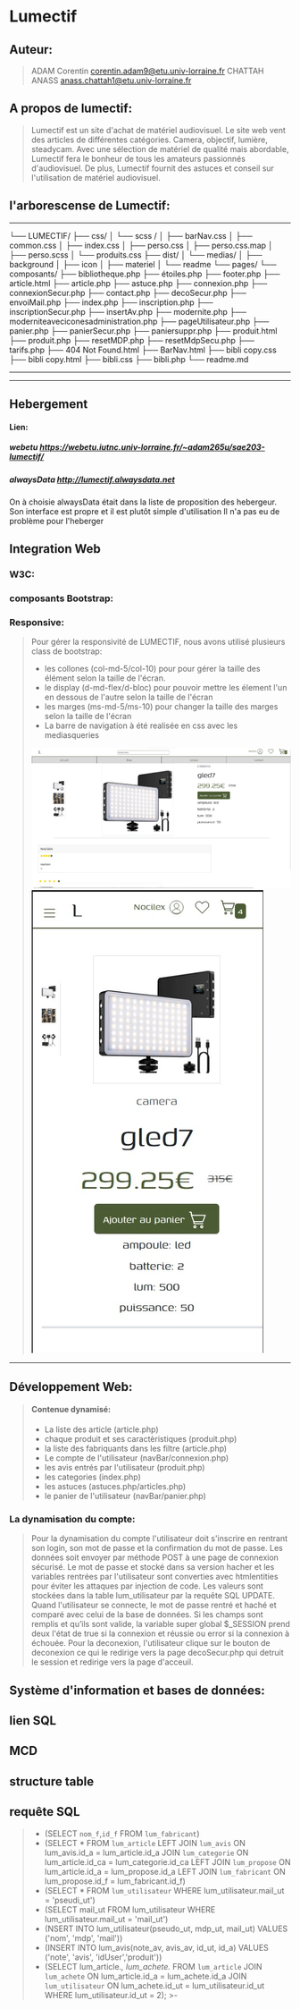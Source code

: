 # Lumectif

## Auteur:
> ADAM Corentin
> corentin.adam9@etu.univ-lorraine.fr
> CHATTAH ANASS
> anass.chattah1@etu.univ-lorraine.fr

## A propos de lumectif:

> Lumectif est un site d'achat de matériel audiovisuel. Le site web vent des articles de différentes catégories. Camera, objectif, lumière, steadycam. Avec une sélection de matériel de qualité mais abordable, Lumectif fera le bonheur de tous les amateurs passionnés d'audiovisuel. De plus, Lumectif fournit des astuces et conseil sur l'utilisation de matériel audiovisuel.

## l'arborescense de Lumectif:

***
└── LUMECTIF/
    ├── css/
    │   └── scss /
    │       ├── barNav.css
    │       ├── common.css
    │       ├── index.css
    │       ├── perso.css
    │       ├── perso.css.map
    │       ├── perso.scss
    │       └── produits.css
    ├── dist/
    │   └── medias/
    │       ├── background
    │       ├── icon
    │       ├── materiel
    │       └── readme
    └── pages/
        └── composants/
            ├── bibliotheque.php
            ├── étoiles.php
            ├── footer.php
            ├── article.html
            ├── article.php
            ├── astuce.php
            ├── connexion.php
            ├── connexionSecur.php
            ├── contact.php
            ├── decoSecur.php
            ├── envoiMail.php
            ├── index.php
            ├── inscription.php
            ├── inscriptionSecur.php
            ├── insertAv.php
            ├── modernite.php
            ├── moderniteaveciconesadministration.php
            ├── pageUtilisateur.php
            ├── panier.php
            ├── panierSecur.php
            ├── paniersuppr.php
            ├── produit.html
            ├── produit.php
            ├── resetMDP.php
            ├── resetMdpSecu.php
            ├── tarifs.php
            ├── 404 Not Found.html
            ├── BarNav.html
            ├── bibli copy.css
            ├── bibli copy.html
            ├── bibli.css
            ├── bibli.php
            └── readme.md
***

---
## Hebergement
#### Lien:
##### webetu https://webetu.iutnc.univ-lorraine.fr/~adam265u/sae203-lumectif/
##### alwaysData http://lumectif.alwaysdata.net

On à choisie alwaysData était dans la liste de proposition des hebergeur. Son interface est propre et il est plutôt simple d'utilisation
Il n'a pas eu de problème pour l'heberger

## Integration Web
### W3C:
### composants Bootstrap:
### Responsive:
>Pour gérer la responsivité de LUMECTIF, nous avons utilisé plusieurs class de bootstrap:
>- les collones (col-md-5/col-10) pour pour gérer la taille des élément selon la taille de l'écran.
>- le display (d-md-flex/d-bloc) pour pouvoir mettre les élement l'un en dessous de l'autre selon la taille de l'écran
>- les marges (ms-md-5/ms-10) pour changer la taille des marges selon la taille de l'écran
>- La barre de navigation à été realisée en css avec les mediasqueries
>
>![responsive version PC](medias/readme/versionPC.webp)
>![responsive version mobile](medias/readme/versionMobile.webp)

---

## Développement Web:
>#### Contenue dynamisé:
>- La liste des article (article.php)
>- chaque produit et ses caractèristiques (produit.php)
>- la liste des fabriquants dans les filtre (article.php)
>- Le compte de l'utilisateur (navBar/connexion.php)
>- les avis entrés par l'utilisateur (produit.php)
>- les categories (index.php)
>- les astuces (astuces.php/articles.php)
>- le panier de l'utilisateur (navBar/panier.php)

### La dynamisation du compte:
>Pour la dynamisation du compte l'utilisateur doit s'inscrire en rentrant son login, son mot de passe et la confirmation du mot de passe. Les données soit envoyer par méthode POST à une page de connexion sécurisé. Le mot de passe et stocké dans sa version hacher et les variables rentrées par l'utilisateur sont converties avec htmlentities pour éviter les attaques par injection de code. Les valeurs sont stockées dans la table lum_utilisateur par la requête SQL UPDATE. Quand l'utilisateur se connecte, le mot de passe rentré et haché et comparé avec celui de la base de données. Si les champs sont remplis et qu’ils sont valide, la variable super global $_SESSION prend deux l'état de true si la connexion et réussie ou error si la connexion à échouée.
Pour la deconexion, l'utilisateur clique sur le bouton de deconexion ce qui le redirige vers la page decoSecur.php qui detruit le session et redirige vers la page d'acceuil.

## Système d'information et bases de données:

## lien SQL
## MCD
## structure table
## requête SQL
>- (SELECT `nom_f`,`id_f` FROM `lum_fabricant`)
>- (SELECT * FROM `lum_article` LEFT JOIN `lum_avis` ON lum_avis.id_a = lum_article.id_a JOIN `lum_categorie` ON lum_article.id_ca = lum_categorie.id_ca LEFT JOIN `lum_propose` ON lum_article.id_a = lum_propose.id_a LEFT JOIN `lum_fabricant` ON lum_propose.id_f = lum_fabricant.id_f)
>- (SELECT * FROM `lum_utilisateur` WHERE lum_utilisateur.mail_ut = 'pseudi_ut')
>- (SELECT mail_ut FROM lum_utilisateur WHERE lum_utilisateur.mail_ut = 'mail_ut')
>- (NSERT INTO lum_utilisateur(pseudo_ut, mdp_ut, mail_ut) VALUES ('nom', 'mdp', 'mail'))
>- (INSERT INTO lum_avis(note_av, avis_av, id_ut, id_a) VALUES ('note', 'avis', 'idUser','produit'))
>- (SELECT lum_article.*, lum_achete.*
    FROM `lum_article`
    JOIN `lum_achete`
    ON lum_article.id_a = lum_achete.id_a
    JOIN `lum_utilisateur`
    ON lum_achete.id_ut = lum_utilisateur.id_ut
    WHERE lum_utilisateur.id_ut = 2);
    >- 